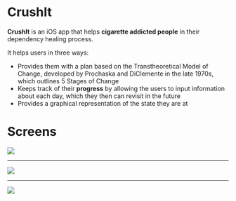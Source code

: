 # CrushIt

**CrushIt** is an iOS app that helps **cigarette addicted people** in their dependency healing process. 

It helps users in three ways:
- Provides them with a plan based on the Transtheoretical Model of Change, developed by Prochaska and DiClemente in the late 1970s, which outlines 5 Stages of Change 
- Keeps track of their **progress** by allowing the users to input information about each day, which they then can revisit in the future
- Provides a graphical representation of the state they are at

# Screens
![](https://github.com/fabiofranzese/CrushIt/tree/main/avengers/Assets.xcassets/Screen1.imageset)

---

![](https://github.com/fabiofranzese/CrushIt/tree/main/avengers/Assets.xcassets/Screen2.imageset)

---

![](https://github.com/fabiofranzese/CrushIt/tree/main/avengers/Assets.xcassets/Screen1.imageset)

